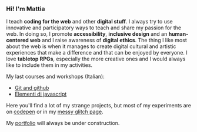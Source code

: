 ### Hi! I'm Mattia

I teach **coding for the web** and other **digital stuff**. I always try to use innovative and participatory ways to teach and share my passion for the web. In doing so, I promote **accessibility**, **inclusive design** and an **human-centered web** and I raise awareness of **digital ethics**. The thing I like most about the web is when it manages to create digital cultural and artistic experiences that make a difference and that can be enjoyed by everyone. I love **tabletop RPGs**, especially the more creative ones and I would always like to include them in my activities.  

My last courses and workshops (Italian):
+ [Git and github](https://github.com/lichfolky/corso-git-2023)
+ [Elementi di javascript](https://github.com/lichfolky/elementi-js-2022)

Here you'll find a lot of my strange projects, but most of my experiments are on [codepen](https://codepen.io/lichfolky) or in my [messy glitch page](https://glitch.com/@lichfolky).

My [portfolio](lichfolky.github.io) will always be under construction.
